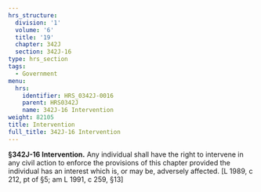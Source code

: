```yaml
---
hrs_structure:
  division: '1'
  volume: '6'
  title: '19'
  chapter: 342J
  section: 342J-16
type: hrs_section
tags:
  - Government
menu:
  hrs:
    identifier: HRS_0342J-0016
    parent: HRS0342J
    name: 342J-16 Intervention
weight: 82105
title: Intervention
full_title: 342J-16 Intervention
---
```

**§342J-16 Intervention.** Any individual shall have the right to intervene in any civil action to enforce the provisions of this chapter provided the individual has an interest which is, or may be, adversely affected. [L 1989, c 212, pt of §5; am L 1991, c 259, §13]
